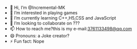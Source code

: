 - 👋 Hi, I’m @Incremental-MK
- 👀 I’m interested in playing games
- 🌱 I’m currently learning C++,H5,CSS and JavaScript
- 💞️ I’m looking to collaborate on ???
- 📫 How to reach me?this is my e-mail:3761133498@qq.com
- 😄 Pronouns: a Joke creator?
- ⚡ Fun fact: Nope

<!---
Incremental-MK/Incremental-MK is a ✨ special ✨ repository because its `README.md` (this file) appears on your GitHub profile.
You can click the Preview link to take a look at your changes.
--->
